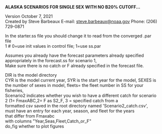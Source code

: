  <B>ALASKA SCENARIOS FOR SINGLE SEX WITH NO B20% CUTOFF...</B>  
 
 Version October 7, 2021  
 Created by Steve Barbeaux E-mail: steve.barbeaux@noaa.gov  Phone: (206) 729-0871   
 

 In the starter.ss file you should change it to read from the converged .par file   
   1 # 0=use init values in control file; 1=use ss.par  
 
 Assumes you already have the forecast parameters already specified appropriately in the forecast.ss for scenario 1,   
 Make sure there is no catch or F already specified in the forecast file.  

 DIR is the model directory  
 CYR is the model current year, SYR is the start year for the model, SEXES is the number of sexes in model, fleets= the fleet number in SS for your fisheries,  
 Scenario2 indicates whether you wish to have a different catch for scenario 2 (1= FmaxABC,2= F as S2_F, 3 = specified catch from a   
 formatted csv saved in the root directory named 'Scenario2_catch.csv', must have an entry for each year, season, and fleet for the years   
 that differ from Fmaxabc  
 with columns "Year,Seas,Fleet,Catch_or_F"  
 do_fig whether to plot figures  
 
